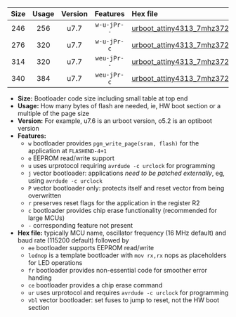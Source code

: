 |Size|Usage|Version|Features|Hex file|
|:-:|:-:|:-:|:-:|:--|
|246|256|u7.7|`w-u-jPr--`|[urboot_attiny4313_7mhz3728_57600bps_lednop_fr_ur_vbl.hex](https://raw.githubusercontent.com/stefanrueger/urboot.hex/main/mcus/attiny4313/fcpu_7mhz3728/57600_bps/urboot_attiny4313_7mhz3728_57600bps_lednop_fr_ur_vbl.hex)|
|276|320|u7.7|`w-u-jPr-c`|[urboot_attiny4313_7mhz3728_57600bps_lednop_fr_ce_ur_vbl.hex](https://raw.githubusercontent.com/stefanrueger/urboot.hex/main/mcus/attiny4313/fcpu_7mhz3728/57600_bps/urboot_attiny4313_7mhz3728_57600bps_lednop_fr_ce_ur_vbl.hex)|
|314|320|u7.7|`weu-jPr--`|[urboot_attiny4313_7mhz3728_57600bps_ee_lednop_fr_ur_vbl.hex](https://raw.githubusercontent.com/stefanrueger/urboot.hex/main/mcus/attiny4313/fcpu_7mhz3728/57600_bps/urboot_attiny4313_7mhz3728_57600bps_ee_lednop_fr_ur_vbl.hex)|
|340|384|u7.7|`weu-jPr-c`|[urboot_attiny4313_7mhz3728_57600bps_ee_lednop_fr_ce_ur_vbl.hex](https://raw.githubusercontent.com/stefanrueger/urboot.hex/main/mcus/attiny4313/fcpu_7mhz3728/57600_bps/urboot_attiny4313_7mhz3728_57600bps_ee_lednop_fr_ce_ur_vbl.hex)|

- **Size:** Bootloader code size including small table at top end
- **Usage:** How many bytes of flash are needed, ie, HW boot section or a multiple of the page size
- **Version:** For example, u7.6 is an urboot version, o5.2 is an optiboot version
- **Features:**
  + `w` bootloader provides `pgm_write_page(sram, flash)` for the application at `FLASHEND-4+1`
  + `e` EEPROM read/write support
  + `u` uses urprotocol requiring `avrdude -c urclock` for programming
  + `j` vector bootloader: applications *need to be patched externally*, eg, using `avrdude -c urclock`
  + `P` vector bootloader only: protects itself and reset vector from being overwritten
  + `r` preserves reset flags for the application in the register R2
  + `c` bootloader provides chip erase functionality (recommended for large MCUs)
  + `-` corresponding feature not present
- **Hex file:** typically MCU name, oscillator frequency (16 MHz default) and baud rate (115200 default) followed by
  + `ee` bootloader supports EEPROM read/write
  + `lednop` is a template bootloader with `mov rx,rx` nops as placeholders for LED operations
  + `fr` bootloader provides non-essential code for smoother error handing
  + `ce` bootloader provides a chip erase command
  + `ur` uses urprotocol and requires `avrdude -c urclock` for programming
  + `vbl` vector bootloader: set fuses to jump to reset, not the HW boot section
